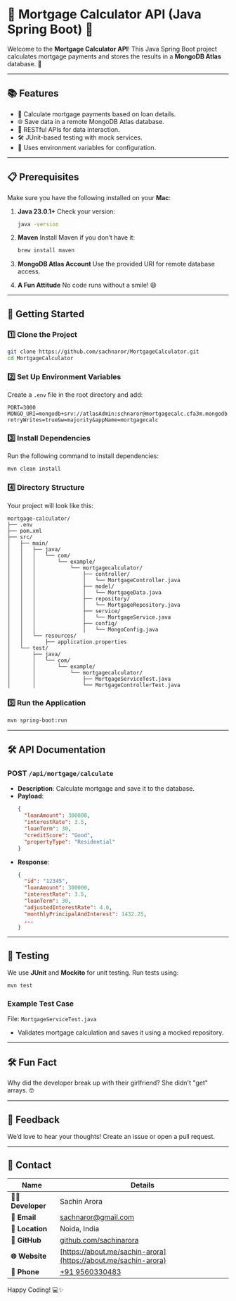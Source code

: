 
# 🎉 Mortgage Calculator API (Java Spring Boot) 🎉

Welcome to the **Mortgage Calculator API**! This Java Spring Boot project calculates mortgage payments and stores the results in a **MongoDB Atlas** database. 🚀

---

## 📚 Features

- 🧮 Calculate mortgage payments based on loan details.
- 🌐 Save data in a remote MongoDB Atlas database.
- 📡 RESTful APIs for data interaction.
- 🛠️ JUnit-based testing with mock services.
- 💾 Uses environment variables for configuration.

---

## 📋 Prerequisites

Make sure you have the following installed on your **Mac**:

1. **Java 23.0.1+**
   Check your version:
   ```bash
   java -version
   ```

2. **Maven**
   Install Maven if you don’t have it:
   ```bash
   brew install maven
   ```

3. **MongoDB Atlas Account**
   Use the provided URI for remote database access.

4. **A Fun Attitude**
   No code runs without a smile! 😄

---

## 🚀 Getting Started

### 1️⃣ Clone the Project

```bash
git clone https://github.com/sachnaror/MortgageCalculator.git
cd MortgageCalculator
```

### 2️⃣ Set Up Environment Variables

Create a `.env` file in the root directory and add:

```env
PORT=3000
MONGO_URI=mongodb+srv://atlasAdmin:schnaror@mortgagecalc.cfa3m.mongodb.net/?retryWrites=true&w=majority&appName=mortgagecalc
```

### 3️⃣ Install Dependencies

Run the following command to install dependencies:
```bash
mvn clean install
```

### 4️⃣ Directory Structure

Your project will look like this:
```
mortgage-calculator/
├── .env
├── pom.xml
├── src/
│   ├── main/
│   │   ├── java/
│   │   │   └── com/
│   │   │       └── example/
│   │   │           └── mortgagecalculator/
│   │   │               ├── controller/
│   │   │               │   └── MortgageController.java
│   │   │               ├── model/
│   │   │               │   └── MortgageData.java
│   │   │               ├── repository/
│   │   │               │   └── MortgageRepository.java
│   │   │               ├── service/
│   │   │               │   └── MortgageService.java
│   │   │               ├── config/
│   │   │               │   └── MongoConfig.java
│   │   └── resources/
│   │       ├── application.properties
│   └── test/
│       ├── java/
│       │   └── com/
│       │       └── example/
│       │           └── mortgagecalculator/
│       │               ├── MortgageServiceTest.java
│       │               └── MortgageControllerTest.java
```

### 5️⃣ Run the Application

```bash
mvn spring-boot:run
```

---

## 🛠️ API Documentation

### POST `/api/mortgage/calculate`

- **Description**: Calculate mortgage and save it to the database.
- **Payload**:
  ```json
  {
    "loanAmount": 300000,
    "interestRate": 3.5,
    "loanTerm": 30,
    "creditScore": "Good",
    "propertyType": "Residential"
  }
  ```
- **Response**:
  ```json
  {
    "id": "12345",
    "loanAmount": 300000,
    "interestRate": 3.5,
    "loanTerm": 30,
    "adjustedInterestRate": 4.0,
    "monthlyPrincipalAndInterest": 1432.25,
    ...
  }
  ```

---

## 🧪 Testing

We use **JUnit** and **Mockito** for unit testing. Run tests using:
```bash
mvn test
```

### Example Test Case

File: `MortgageServiceTest.java`
- Validates mortgage calculation and saves it using a mocked repository.

---

## 🛠️ Fun Fact

Why did the developer break up with their girlfriend?
She didn't "get" arrays. 🤓

---

## 💬 Feedback

We’d love to hear your thoughts! Create an issue or open a pull request.

---

## 📩 Contact


| Name              | Details                             |
|-------------------|-------------------------------------|
| **👨‍💻 Developer**  | Sachin Arora                      |
| **📧 Email**       | [sachnaror@gmail.com](mailto:sachnaror@gmail.com) |
| **📍 Location**    | Noida, India                       |
| **📂 GitHub**      | [github.com/sachinarora](https://github.com/sachinarora) |
| **🌐 Website**     | [https://about.me/sachin-arora](https://about.me/sachin-arora) |
| **📱 Phone**       | [+91 9560330483](tel:+919560330483) |


Happy Coding! 💻✨
